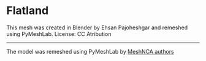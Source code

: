 # Flatland

This mesh was created in Blender by Ehsan Pajoheshgar and remeshed using PyMeshLab.
License: CC Atribution

___

The model was remeshed using PyMeshLab by [MeshNCA authors](https://meshnca.github.io/)